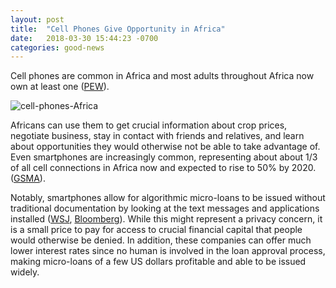 ```yaml
---
layout: post
title:  "Cell Phones Give Opportunity in Africa"
date:   2018-03-30 15:44:23 -0700
categories: good-news
---
```


Cell phones are common in Africa and most adults throughout Africa now own at least one ([PEW](http://www.pewglobal.org/2015/04/15/cell-phones-in-africa-communication-lifeline/)). 

![cell-phones-Africa]({{site.baseurl}}/assets/img/cell-phone-ownership-surges-in-africa.png)

Africans can use them to get crucial information about crop prices, negotiate business, stay in contact with friends and relatives, and learn about opportunities they would otherwise not be able to take advantage of. Even smartphones are increasingly common, representing about about 1/3 of all cell connections in Africa now and expected to rise to 50% by 2020.
([GSMA](https://www.gsmaintelligence.com/research/?file=3bc21ea879a5b217b64d62fa24c55bdf&download)).

Notably, smartphones allow for algorithmic micro-loans to be issued without traditional documentation by looking at the text messages and applications installed ([WSJ](https://www.wsj.com/articles/lending-startups-look-at-borrowers-phone-usage-to-assess-creditworthiness-1448933308), [Bloomberg](https://www.bloomberg.com/news/articles/2016-11-25/no-credit-history-no-problem-lenders-now-peering-at-phone-data)). While this might represent a privacy concern, it is a small price to pay for access to crucial financial capital that people would otherwise be denied. In addition, these companies can offer much lower interest rates since no human is involved in the loan approval process, making micro-loans of a few US dollars profitable and able to be issued widely. 